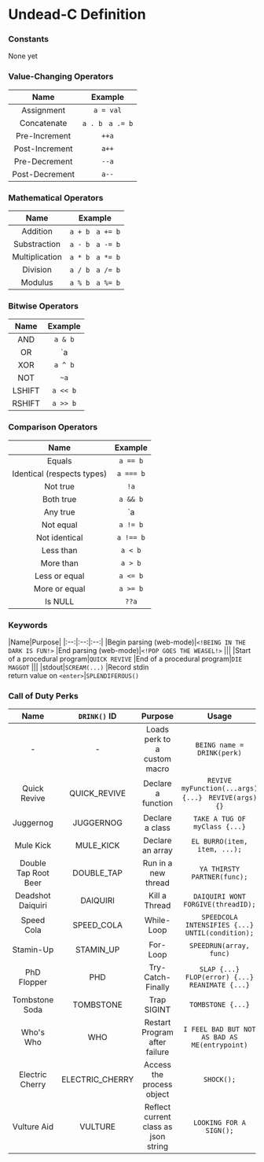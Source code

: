# Undead-C Definition


### Constants
None yet

### Value-Changing Operators
|Name|Example
|:-:|:-:
|Assignment|`a = val`
|Concatenate|`a . b` &nbsp; `a .= b`
|Pre-Increment|`++a`
|Post-Increment|`a++`
|Pre-Decrement|`--a`
|Post-Decrement|`a--`

### Mathematical Operators
|Name|Example
|:--:|:--:
|Addition|`a + b` &nbsp; `a += b`
|Substraction|`a - b` &nbsp; `a -= b`
|Multiplication|`a * b` &nbsp; `a *= b`
|Division|`a / b` &nbsp; `a /= b`
|Modulus|`a % b` &nbsp; `a %= b`

### Bitwise Operators
|Name|Example
|:-:|:-:
|AND|`a & b`
|OR|`a | b`
|XOR|`a ^ b`
|NOT|`~a`
|LSHIFT|`a << b`
|RSHIFT|`a >> b`

### Comparison Operators
|Name|Example
|:-:|:-:
|Equals|`a == b`
|Identical (respects types)|`a === b`
|Not true|`!a`
|Both true|`a && b`
|Any true|`a || b`
|Not equal|`a != b`
|Not identical|`a !== b`
|Less than|`a < b`
|More than|`a > b`
|Less or equal|`a <= b`
|More or equal|`a >= b`
|Is NULL|`??a`

### Keywords
|Name|Purpose|
|:--:|:--:|:--:|
|Begin parsing (web-mode)|`<!BEING IN THE DARK IS FUN!>`
|End parsing (web-mode)|`<!POP GOES THE WEASEL!>`
|||
|Start of a procedural program|`QUICK REVIVE`
|End of a procedural program|`DIE MAGGOT`
|||
|stdout|`SCREAM(...)`
|Record stdin <br> return value on `<enter>`|`SPLENDIFEROUS()`

### Call of Duty Perks
|Name|`DRINK()` ID|Purpose|Usage
|:-:|:-:|:-:|:-:|
|-|-|Loads perk to a custom macro|`BEING name = DRINK(perk)`
|Quick Revive|QUICK_REVIVE|Declare a function|`REVIVE myFunction(...args) {...}` &nbsp; `REVIVE(args) {}`
|Juggernog|JUGGERNOG|Declare a class|`TAKE A TUG OF myClass {...}`
|Mule Kick|MULE_KICK|Declare an array|`EL BURRO(item, item, ...);`
|Double Tap Root Beer|DOUBLE_TAP|Run in a new thread|`YA THIRSTY PARTNER(func);`
|Deadshot Daiquiri|DAIQUIRI|Kill a Thread|`DAIQUIRI WONT FORGIVE(threadID);`
|Speed Cola|SPEED_COLA|While-Loop|`SPEEDCOLA INTENSIFIES {...} UNTIL(condition);`
|Stamin-Up|STAMIN_UP|For-Loop|`SPEEDRUN(array, func)`
|PhD Flopper|PHD|Try-Catch-Finally|`SLAP {...} FLOP(error) {...} REANIMATE {...}`
|Tombstone Soda|TOMBSTONE|Trap SIGINT|`TOMBSTONE {...}`
|Who's Who|WHO|Restart Program after failure|`I FEEL BAD BUT NOT AS BAD AS ME(entrypoint)`
|Electric Cherry|ELECTRIC_CHERRY|Access the process object|`SHOCK();`
|Vulture Aid|VULTURE|Reflect current class as json string|`LOOKING FOR A SIGN();`
